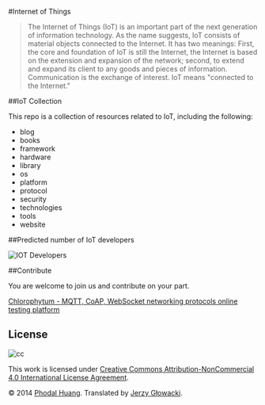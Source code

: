 #Internet of Things

> The Internet of Things (IoT) is an important part of the next generation of information technology. As the name suggests, IoT consists of material objects connected to the Internet. It has two meanings: First, the core and foundation of IoT is still the Internet, the Internet is based on the extension and expansion of the network; second, to extend and expand its client to any goods and pieces of information. Communication is the exchange of interest. IoT means "connected to the Internet."

##IoT Collection

This repo is a collection of resources related to IoT, including the following:

 - blog
 - books
 - framework
 - hardware 
 - library
 - os
 - platform
 - protocol
 - security
 - technologies
 - tools
 - website

##Predicted number of IoT developers

![IOT Developers](./images/grove.jpg)

##Contribute

You are welcome to join us and contribute on your part.

[Chlorophytum - MQTT, CoAP, WebSocket networking protocols online testing platform](https://translate.googleusercontent.com/translate_c?langpair=auto%7Cen&sandbox=0&u=http://mqtt.phodal.com/)

## License

![cc](https://i.creativecommons.org/l/by-nc/4.0/88x31.png)

This work is licensed under [Creative Commons Attribution-NonCommercial 4.0 International License Agreement](http://creativecommons.org/licenses/by-nc/4.0/).

© 2014 [Phodal Huang](http://www.phodal.com). Translated by [Jerzy Głowacki](https://github.com/niutech).
